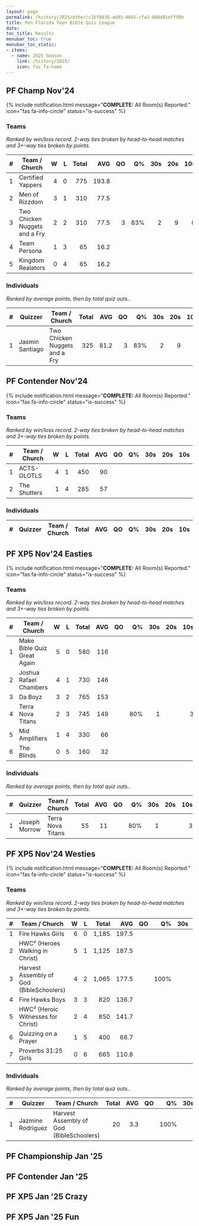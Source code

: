 ```yaml
---
layout: page
permalink: /history/2025/other/c1bf8838-a603-4802-cfa1-08dd01eff99b
title: Pen Florida Teen Bible Quiz League
date: 
toc_title: Results
menubar_toc: true
menubar_toc_static:
- items:
  - name: 2025 Season
    link: /history/2025/
    icon: fas fa-home
---
```



## PF Champ Nov'24

{% include notification.html
   message="<b>COMPLETE:</b> All Room(s) Reported."
   icon="fas fa-info-circle"
   status="is-success" %}


### Teams

*Ranked by win/loss record. 2-way ties broken by head-to-head matches and 3+-way ties broken by points.*

| # | Team / Church | W | L | Total | AVG | QO | Q% | 30s | 20s | 10s |
|--:|---|--:|--:|--:|--:|--:|--:|--:|--:|--:|
| 1 | Certified Yappers | 4 | 0 | 775 | 193.8 |  |  |  |  |  |
| 2 | Men of Rizzdom | 3 | 1 | 310 | 77.5 |  |  |  |  |  |
| 3 | Two Chicken Nuggets and a Fry | 2 | 2 | 310 | 77.5 | 3 | 83% | 2 | 9 | 8 |
| 4 | Team Persona | 1 | 3 | 65 | 16.2 |  |  |  |  |  |
| 5 | Kingdom Realators | 0 | 4 | 65 | 16.2 |  |  |  |  |  |

### Individuals

*Ranked by average points, then by total quiz outs..*

| # | Quizzer | Team / Church | Total | AVG | QO | Q% | 30s | 20s | 10s |
|--:|---|---|--:|--:|--:|--:|--:|--:|--:|
| 1 | Jasmin Santiago | Two Chicken Nuggets and a Fry | 325 | 81.2 | 3 | 83% | 2 | 9 | 8 |

## PF Contender Nov'24

{% include notification.html
   message="<b>COMPLETE:</b> All Room(s) Reported."
   icon="fas fa-info-circle"
   status="is-success" %}


### Teams

*Ranked by win/loss record. 2-way ties broken by head-to-head matches and 3+-way ties broken by points.*

| # | Team / Church | W | L | Total | AVG | QO | Q% | 30s | 20s | 10s |
|--:|---|--:|--:|--:|--:|--:|--:|--:|--:|--:|
| 1 | ACTS-OLOTLS | 4 | 1 | 450 | 90 |  |  |  |  |  |
| 2 | The Shutters | 1 | 4 | 285 | 57 |  |  |  |  |  |

### Individuals
| # | Quizzer | Team / Church | Total | AVG | QO | Q% | 30s | 20s | 10s |
|--:|---|---|--:|--:|--:|--:|--:|--:|--:|

## PF XP5 Nov'24 Easties

{% include notification.html
   message="<b>COMPLETE:</b> All Room(s) Reported."
   icon="fas fa-info-circle"
   status="is-success" %}


### Teams

*Ranked by win/loss record. 2-way ties broken by head-to-head matches and 3+-way ties broken by points.*

| # | Team / Church | W | L | Total | AVG | QO | Q% | 30s | 20s | 10s |
|--:|---|--:|--:|--:|--:|--:|--:|--:|--:|--:|
| 1 | Make Bible Quiz Great Again | 5 | 0 | 580 | 116 |  |  |  |  |  |
| 2 | Joshua Rafael Chambers | 4 | 1 | 730 | 146 |  |  |  |  |  |
| 3 | Da Boyz | 3 | 2 | 765 | 153 |  |  |  |  |  |
| 4 | Terra Nova Titans | 2 | 3 | 745 | 149 |  | 80% | 1 |  | 3 |
| 5 | Mid Amplifiers | 1 | 4 | 330 | 66 |  |  |  |  |  |
| 6 | The Blinds | 0 | 5 | 160 | 32 |  |  |  |  |  |

### Individuals

*Ranked by average points, then by total quiz outs..*

| # | Quizzer | Team / Church | Total | AVG | QO | Q% | 30s | 20s | 10s |
|--:|---|---|--:|--:|--:|--:|--:|--:|--:|
| 1 | Joseph Morrow | Terra Nova Titans | 55 | 11 |  | 80% | 1 |  | 3 |

## PF XP5 Nov'24 Westies

{% include notification.html
   message="<b>COMPLETE:</b> All Room(s) Reported."
   icon="fas fa-info-circle"
   status="is-success" %}


### Teams

*Ranked by win/loss record. 2-way ties broken by head-to-head matches and 3+-way ties broken by points.*

| # | Team / Church | W | L | Total | AVG | QO | Q% | 30s | 20s | 10s |
|--:|---|--:|--:|--:|--:|--:|--:|--:|--:|--:|
| 1 | Fire Hawks Girls | 6 | 0 | 1,185 | 197.5 |  |  |  |  |  |
| 2 | HWC² (Heroes Walking in Christ) | 5 | 1 | 1,125 | 187.5 |  |  |  |  |  |
| 3 | Harvest Assembly of God (BibleSchoolers) | 4 | 2 | 1,065 | 177.5 |  | 100% |  |  | 2 |
| 4 | Fire Hawks Boys | 3 | 3 | 820 | 136.7 |  |  |  |  |  |
| 5 | HWC² (Heroic Witnesses for Christ) | 2 | 4 | 850 | 141.7 |  |  |  |  |  |
| 6 | Quizzing on a Prayer | 1 | 5 | 400 | 66.7 |  |  |  |  |  |
| 7 | Proverbs 31:25 Girls | 0 | 6 | 665 | 110.8 |  |  |  |  |  |

### Individuals

*Ranked by average points, then by total quiz outs..*

| # | Quizzer | Team / Church | Total | AVG | QO | Q% | 30s | 20s | 10s |
|--:|---|---|--:|--:|--:|--:|--:|--:|--:|
| 1 | Jazmine Rodriguez | Harvest Assembly of God (BibleSchoolers) | 20 | 3.3 |  | 100% |  |  | 2 |

## PF Championship Jan '25

## PF Contender Jan '25

## PF XP5 Jan '25 Crazy

## PF XP5 Jan '25 Fun

